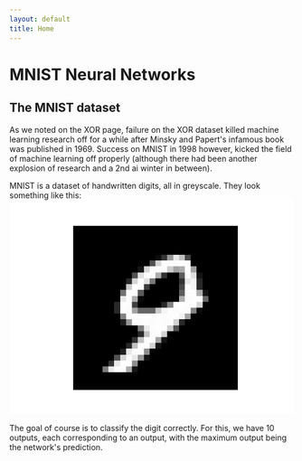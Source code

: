 ```yaml
---
layout: default
title: Home
---
```


# MNIST Neural Networks  
## The MNIST dataset 
As we noted on the XOR page, failure on the XOR dataset killed machine learning research off for a while after Minsky and Papert's infamous book was published in 1969. Success on MNIST in 1998 however, kicked the field of machine learning off properly (although there had been another explosion of research and a 2nd ai winter in between).

MNIST is a dataset of handwritten digits, all in greyscale. They look something like this:  
![Image of a pixelated 9, in greyscale](/images/mnist_example_image.png "An MNIST image")

The goal of course is to classify the digit correctly. For this, we have 10 outputs, each corresponding to an output, with the maximum output being the network's prediction.


